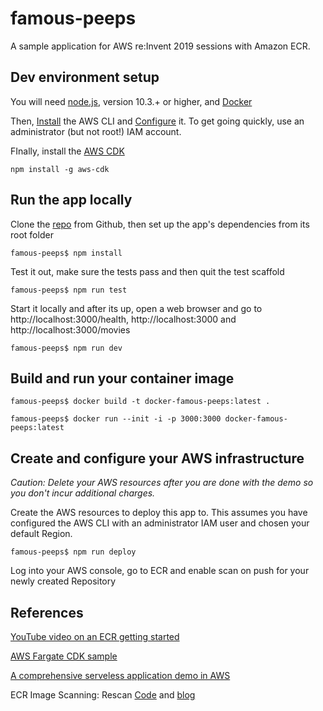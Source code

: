 # famous-peeps

A sample application for AWS re:Invent 2019 sessions with Amazon ECR.

## Dev environment setup

You will need [node.js](https://nodejs.org/en/), version 10.3.+ or higher, and [Docker](https://www.docker.com/get-started)

Then, [Install](https://docs.aws.amazon.com/cli/latest/userguide/cli-chap-install.html) the AWS CLI and [Configure](https://docs.aws.amazon.com/cli/latest/userguide/cli-chap-configure.html) it.  To get going quickly, use an administrator (but not root!) IAM account.

FInally, install the [AWS CDK](https://github.com/aws/aws-cdk)
```
npm install -g aws-cdk
```

## Run the app locally

Clone the [repo](https://github.com/omieomye/famous-peeps) from Github, then set up the app's dependencies from its root folder
```
famous-peeps$ npm install
```

Test it out, make sure the tests pass and then quit the test scaffold
```
famous-peeps$ npm run test
```

Start it locally and after its up, open a web browser and go to http://localhost:3000/health, http://localhost:3000 and http://localhost:3000/movies
```
famous-peeps$ npm run dev
```

## Build and run your container image

```
famous-peeps$ docker build -t docker-famous-peeps:latest .
```
```
famous-peeps$ docker run --init -i -p 3000:3000 docker-famous-peeps:latest
```

## Create and configure your AWS infrastructure

*Caution: Delete your AWS resources after you are done with the demo so you don't incur additional charges.*

Create the AWS resources to deploy this app to.  This assumes you have configured the AWS CLI with an administrator IAM user and chosen your default Region.
```
famous-peeps$ npm run deploy
```

Log into your AWS console, go to ECR and enable scan on push for your newly created Repository

## References

[YouTube video on an ECR getting started](https://www.youtube.com/watch?v=29WbHPDyRIs)

[AWS Fargate CDK sample](https://docs.aws.amazon.com/cdk/latest/guide/ecs_example.html)

[A comprehensive serveless application demo in AWS](https://github.com/aws-samples/aws-cdk-changelogs-demo)

ECR Image Scanning: Rescan [Code](https://github.com/aws-samples/amazon-ecr-continuous-scan) and [blog](https://aws.amazon.com/blogs/containers/amazon-ecr-native-container-image-scanning/)